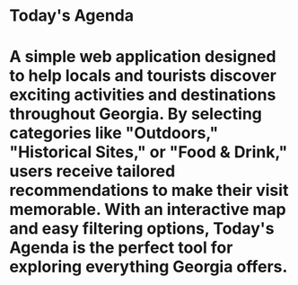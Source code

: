 # Today's Agenda
# A simple web application designed to help locals and tourists discover exciting activities and destinations throughout Georgia. By selecting categories like "Outdoors," "Historical Sites," or "Food & Drink," users receive tailored recommendations to make their visit memorable. With an interactive map and easy filtering options, Today's Agenda is the perfect tool for exploring everything Georgia offers.

